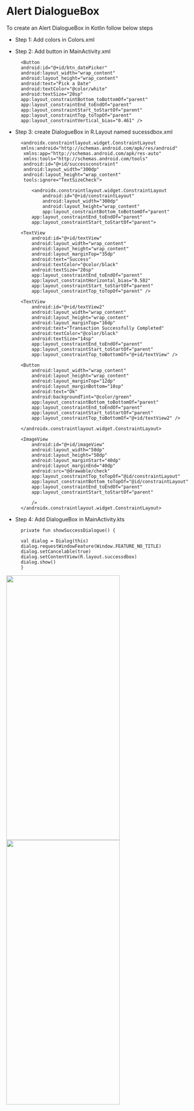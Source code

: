 
# Alert DialogueBox #

To create an Alert DialogueBox in Kotlin follow below steps

- Step 1: Add colors in Colors.xml
- Step 2: Add  button  in MainActivity.xml

        <Button
        android:id="@+id/btn_datePicker"
        android:layout_width="wrap_content"
        android:layout_height="wrap_content"
        android:text="Pick a Date"
        android:textColor="@color/white"
        android:textSize="20sp"
        app:layout_constraintBottom_toBottomOf="parent"
        app:layout_constraintEnd_toEndOf="parent"
        app:layout_constraintStart_toStartOf="parent"
        app:layout_constraintTop_toTopOf="parent"
        app:layout_constraintVertical_bias="0.461" />

- Step 3: create  DialogueBox  in R.Layout named sucessdbox.xml
       
        <androidx.constraintlayout.widget.ConstraintLayout  
        xmlns:android="http://schemas.android.com/apk/res/android"
         xmlns:app="http://schemas.android.com/apk/res-auto"
         xmlns:tools="http://schemas.android.com/tools"
         android:id="@+id/successconstraint"
         android:layout_width="300dp"
         android:layout_height="wrap_content"
         tools:ignore="TextSizeCheck">

            <androidx.constraintlayout.widget.ConstraintLayout
                android:id="@+id/constraintLayout"
                android:layout_width="300dp"
                android:layout_height="wrap_content"
                app:layout_constraintBottom_toBottomOf="parent"
            app:layout_constraintEnd_toEndOf="parent"
            app:layout_constraintStart_toStartOf="parent">

        <TextView
            android:id="@+id/textView"
            android:layout_width="wrap_content"
            android:layout_height="wrap_content"
            android:layout_marginTop="35dp"
            android:text="Success"
            android:textColor="@color/black"
            android:textSize="20sp"
            app:layout_constraintEnd_toEndOf="parent"
            app:layout_constraintHorizontal_bias="0.502"
            app:layout_constraintStart_toStartOf="parent"
            app:layout_constraintTop_toTopOf="parent" />

        <TextView
            android:id="@+id/textView2"
            android:layout_width="wrap_content"
            android:layout_height="wrap_content"
            android:layout_marginTop="16dp"
            android:text="Transaction Successfully Completed"
            android:textColor="@color/black"
            android:textSize="14sp"
            app:layout_constraintEnd_toEndOf="parent"
            app:layout_constraintStart_toStartOf="parent"
            app:layout_constraintTop_toBottomOf="@+id/textView" />

        <Button
            android:layout_width="wrap_content"
            android:layout_height="wrap_content"
            android:layout_marginTop="12dp"
            android:layout_marginBottom="10sp"
            android:text="Ok"
            android:backgroundTint="@color/green"
            app:layout_constraintBottom_toBottomOf="parent"
            app:layout_constraintEnd_toEndOf="parent"
            app:layout_constraintStart_toStartOf="parent"
            app:layout_constraintTop_toBottomOf="@+id/textView2" />

        </androidx.constraintlayout.widget.ConstraintLayout>

        <ImageView
            android:id="@+id/imageView"
            android:layout_width="50dp"
            android:layout_height="50dp"
            android:layout_marginStart="40dp"
            android:layout_marginEnd="40dp"
            android:src="@drawable/check"
            app:layout_constraintTop_toTopOf="@id/constraintLayout"
            app:layout_constraintBottom_toTopOf="@id/constraintLayout"
            app:layout_constraintEnd_toEndOf="parent"
            app:layout_constraintStart_toStartOf="parent"

            />
        </androidx.constraintlayout.widget.ConstraintLayout>


- Step 4: Add DialogueBox in MainActivity.kts

        private fun showSuccessDialogue() {
        
        val dialog = Dialog(this)
        dialog.requestWindowFeature(Window.FEATURE_NO_TITLE)
        dialog.setCancelable(true)
        dialog.setContentView(R.layout.successdbox)
        dialog.show()
        }

<img src="https://github.com/Vivek-Jadhav27/Kotlin-Components/assets/85949907/3227fd29-f5be-4b07-9eee-9782dfa6a19f" height=700 width=300 />
<img src="https://github.com/Vivek-Jadhav27/Kotlin-Components/assets/85949907/ffc3d721-b166-4620-8107-5f69cbc4e569" height=700 width=300 />

